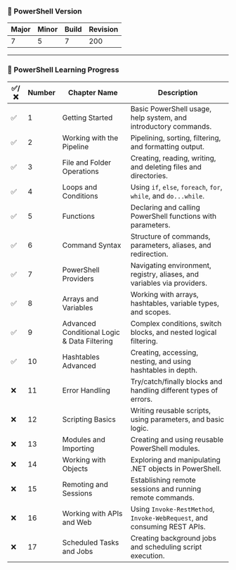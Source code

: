 ### 🔷 PowerShell Version

| Major | Minor | Build | Revision |
|-------|-------|-------|----------|
|   7   |   5   |   7   |   200    |

---

### 📘 PowerShell Learning Progress

| ✅/❌ | Number | Chapter Name                               | Description                                                                                   |
|-------|--------|---------------------------------------------|-----------------------------------------------------------------------------------------------|
| ✅    | 1      | Getting Started                             | Basic PowerShell usage, help system, and introductory commands.                               |
| ✅    | 2      | Working with the Pipeline                   | Pipelining, sorting, filtering, and formatting output.                                        |
| ✅    | 3      | File and Folder Operations                  | Creating, reading, writing, and deleting files and directories.                               |
| ✅    | 4      | Loops and Conditions                        | Using `if`, `else`, `foreach`, `for`, `while`, and `do...while`.                              |
| ✅    | 5      | Functions                                   | Declaring and calling PowerShell functions with parameters.                                   |
| ✅    | 6      | Command Syntax                              | Structure of commands, parameters, aliases, and redirection.                                  |
| ✅    | 7      | PowerShell Providers                        | Navigating environment, registry, aliases, and variables via providers.                       |
| ✅    | 8      | Arrays and Variables                        | Working with arrays, hashtables, variable types, and scopes.                                  |
| ✅    | 9      | Advanced Conditional Logic & Data Filtering | Complex conditions, switch blocks, and nested logical filtering.                              |
| ✅    | 10     | Hashtables Advanced                         | Creating, accessing, nesting, and using hashtables in depth.                                  |
| ❌    | 11     | Error Handling                              | Try/catch/finally blocks and handling different types of errors.                              |
| ❌    | 12     | Scripting Basics                            | Writing reusable scripts, using parameters, and basic logic.                                  |
| ❌    | 13     | Modules and Importing                       | Creating and using reusable PowerShell modules.                                               |
| ❌    | 14     | Working with Objects                        | Exploring and manipulating .NET objects in PowerShell.                                        |
| ❌    | 15     | Remoting and Sessions                       | Establishing remote sessions and running remote commands.                                     |
| ❌    | 16     | Working with APIs and Web                   | Using `Invoke-RestMethod`, `Invoke-WebRequest`, and consuming REST APIs.                      |
| ❌    | 17     | Scheduled Tasks and Jobs                    | Creating background jobs and scheduling script execution.                                     |
